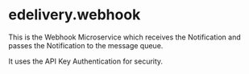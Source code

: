 # edelivery.webhook
This is the Webhook Microservice which receives the Notification and passes the Notification to the message queue.

It uses the API Key Authentication for security.
